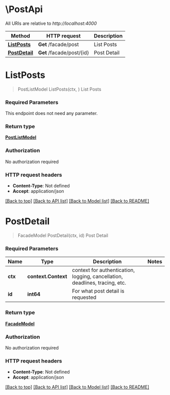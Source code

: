 # \PostApi

All URIs are relative to *http://localhost:4000*

Method | HTTP request | Description
------------- | ------------- | -------------
[**ListPosts**](PostApi.md#ListPosts) | **Get** /facade/post | List Posts
[**PostDetail**](PostApi.md#PostDetail) | **Get** /facade/post/{id} | Post Detail


# **ListPosts**
> PostListModel ListPosts(ctx, )
List Posts

### Required Parameters
This endpoint does not need any parameter.

### Return type

[**PostListModel**](PostList.md)

### Authorization

No authorization required

### HTTP request headers

 - **Content-Type**: Not defined
 - **Accept**: application/json

[[Back to top]](#) [[Back to API list]](../README.md#documentation-for-api-endpoints) [[Back to Model list]](../README.md#documentation-for-models) [[Back to README]](../README.md)

# **PostDetail**
> FacadeModel PostDetail(ctx, id)
Post Detail

### Required Parameters

Name | Type | Description  | Notes
------------- | ------------- | ------------- | -------------
 **ctx** | **context.Context** | context for authentication, logging, cancellation, deadlines, tracing, etc.
  **id** | **int64**| For what post detail is requested | 

### Return type

[**FacadeModel**](Facade.md)

### Authorization

No authorization required

### HTTP request headers

 - **Content-Type**: Not defined
 - **Accept**: application/json

[[Back to top]](#) [[Back to API list]](../README.md#documentation-for-api-endpoints) [[Back to Model list]](../README.md#documentation-for-models) [[Back to README]](../README.md)

